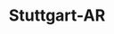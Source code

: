 ---
title: Stuttgart-AR
slug: stuttgart-ar
f_state:
- cms/state/arkansas.md
f_locations:
- cms/payday-loan/dough-2-go-16145.md
- cms/payday-loan/dough-2-go-16146.md
- cms/payday-loan/first-america-cash-advance-18122.md
- cms/payday-loan/first-american-holding-inc-18403.md
- cms/payday-loan/grand-prairie-check-advance-19157.md
updated-on: '2024-05-30T13:41:28.615Z'
created-on: '2024-05-30T13:41:28.615Z'
published-on: '2024-05-30T13:54:32.469Z'
f_city: Stuttgart
layout: '[city].html'
tags: city
---